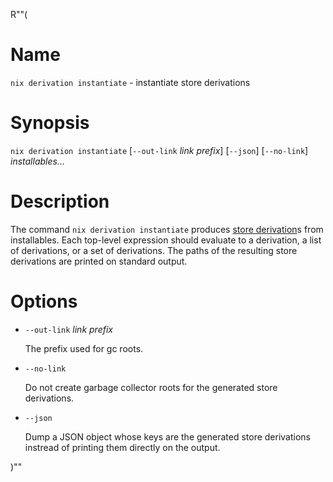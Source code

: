 R""(

# Name

`nix derivation instantiate` - instantiate store derivations

# Synopsis

`nix derivation instantiate`
  [`--out-link` *link prefix*]
  [`--json`]
  [`--no-link`]
  *installables…*

# Description

The command `nix derivation instantiate` produces [store derivation]s from
installables. Each top-level expression should evaluate to a derivation, a list
of derivations, or a set of derivations. The paths of the resulting store
derivations are printed on standard output.

[store derivation]: @docroot@/glossary.md#gloss-store-derivation

# Options

- `--out-link` *link prefix*

  The prefix used for gc roots.

- `--no-link`

  Do not create garbage collector roots for the generated store derivations.

- `--json`

  Dump a JSON object whose keys are the generated store derivations instread of
  printing them directly on the output.

)""
